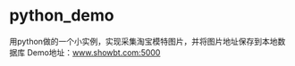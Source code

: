 # python_demo
用python做的一个小实例，实现采集淘宝模特图片，并将图片地址保存到本地数据库
Demo地址：<a href="http://www.showbt.com:5000" target="_blank">www.showbt.com:5000</a>
